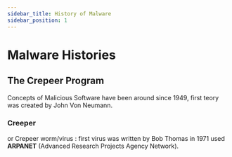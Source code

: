 ```yaml
---
sidebar_title: History of Malware
sidebar_position: 1
---
```


# Malware Histories

## The Crepeer Program

Concepts of Malicious Software have been around since 1949, first teory was created by John Von Neumann.

### Creeper

or Crepeer worm/virus : first virus was written by Bob Thomas in 1971 used **ARPANET** (Advanced Research Projects Agency Network).